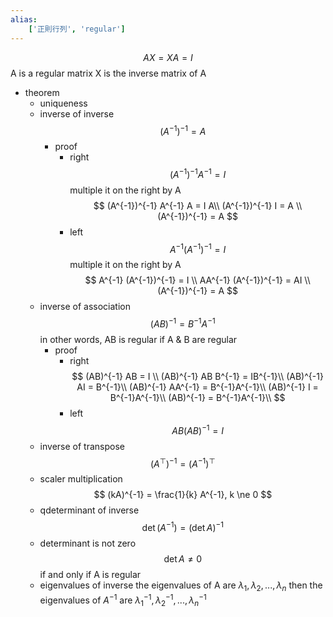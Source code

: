 ```yaml
---
alias:
    ['正則行列', 'regular']
---
```

$$ AX = XA = I $$
A is a regular matrix
X is the inverse matrix of A
- theorem
    - uniqueness
    - inverse of inverse
        $$ (A^{-1})^{-1} = A $$
        - proof
            - right
                $$ (A^{-1})^{-1} A^{-1} = I $$
                multiple it on the right by A
                $$ (A^{-1})^{-1} A^{-1} A = I A\\ (A^{-1})^{-1} I = A \\ (A^{-1})^{-1} = A $$
            - left
                $$ A^{-1} (A^{-1})^{-1} = I $$
                multiple it on the right by A
                $$ A^{-1} (A^{-1})^{-1} = I \\ AA^{-1} (A^{-1})^{-1} = AI \\ (A^{-1})^{-1} = A $$
    - inverse of association
        $$ (AB)^{-1} = B^{-1} A^{-1} $$
        in other words, AB is regular if A & B are regular
        - proof
            - right
                $$ (AB)^{-1} AB = I \\ (AB)^{-1} AB B^{-1} = IB^{-1}\\ (AB)^{-1} AI = B^{-1}\\ (AB)^{-1} AA^{-1} = B^{-1}A^{-1}\\ (AB)^{-1} I = B^{-1}A^{-1}\\ (AB)^{-1} = B^{-1}A^{-1}\\
                $$
            - left
                $$ AB(AB)^{-1} = I $$
    - inverse of transpose
        $$ (A^\top)^{-1} = (A^{-1})^\top $$
    - scaler multiplication
        $$ (kA)^{-1} = \frac{1}{k} A^{-1}, k \ne 0 $$
    - qdeterminant of inverse
        $$ \det (A^{-1}) = (\det A)^{-1} $$
    - determinant is not zero
        $$ \det A \ne 0 $$
        if and only if A is regular
    - eigenvalues of inverse
        the eigenvalues of A are $\lambda_1, \lambda_2, ..., \lambda_n$
        then
        the eigenvalues of $A^{-1}$ are $\lambda_1^{-1}, \lambda_2^{-1}, ..., \lambda_n^{-1}$